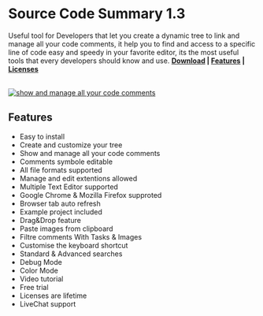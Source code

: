 # Source Code Summary 1.3
Useful tool for Developers that let you create a dynamic tree to link and manage all your code comments, it help you to find and access to a specific line of code easy and speedy in your favorite editor, its the most useful tools that every developers should know and use.
<strong><a href="https://askdesigngroup.com/scsummary" target="_blank">Download</a> | </h2><a href="https://askdesigngroup.com/scsummary/#features" target="_blank">Features</a> | <a href="https://askdesigngroup.com/scsummary/#download" target="_blank">Licenses</a> </strong>
<br><br>


<a href="https://askdesigngroup.com/scsummary"><img src="https://askdesigngroup.com/scsummary/productivity/images/scsummary.png" alt="show and manage all your code comments"></a>


Features
-------
<ul>
  <li>Easy to install</li> 
  <li>Create and customize your tree</li>     
  <li>Show and manage all your code comments</li>  
  <li>Comments symbole editable</>
  <li>All file formats supported</li>
  <li>Manage and edit extentions allowed</li>
  <li>Multiple Text Editor supported</li>
  <li>Google Chrome & Mozilla Firefox supproted</li>
  <li>Browser tab auto refresh</li>
  <li>Example project included</li>
  <li>Drag&amp;Drop feature</li> 
  <li>Paste images from clipboard</li>  
  <li>Filtre comments With Tasks & Images</li>    
  <li>Customise the keyboard shortcut</li>    
  <li>Standard & Advanced searches</li>    
  <li>Debug Mode</li>    
  <li>Color Mode</li>  
  <li>Video tutorial</li>  
  <li>Free trial</li>   
  <li>Licenses are lifetime</li>    
  <li>LiveChat support</li>
</ul>
